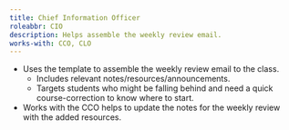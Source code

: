 ```yaml
---
title: Chief Information Officer
roleabbr: CIO
description: Helps assemble the weekly review email.
works-with: CCO, CLO
---
```


* Uses the template to assemble the weekly review email to the class.
    * Includes relevant notes/resources/announcements.
    * Targets students who might be falling behind and need a quick course-correction to know where to start.
* Works with the CCO helps to update the notes for the weekly review with the added resources. 
